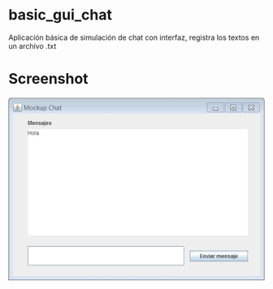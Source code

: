 # basic_gui_chat
Aplicación básica de simulación de chat con interfaz, registra los textos en un archivo .txt
# Screenshot
![](docs/screenshot.jpg)
